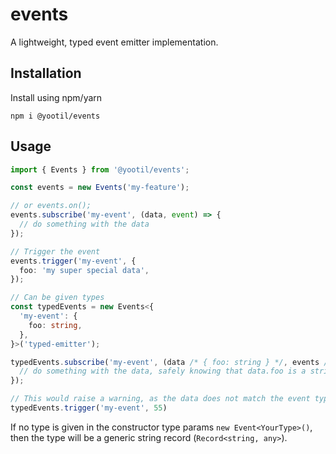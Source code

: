 # events

A lightweight, typed event emitter implementation.

## Installation

Install using npm/yarn

    npm i @yootil/events
    
## Usage

```typescript
import { Events } from '@yootil/events';

const events = new Events('my-feature');

// or events.on();
events.subscribe('my-event', (data, event) => {
  // do something with the data
});

// Trigger the event
events.trigger('my-event', {
  foo: 'my super special data',
});

// Can be given types
const typedEvents = new Events<{
  'my-event': {
    foo: string,
  },
}>('typed-emitter');

typedEvents.subscribe('my-event', (data /* { foo: string } */, events /* 'my-event' */) => {
  // do something with the data, safely knowing that data.foo is a string
});

// This would raise a warning, as the data does not match the event type
typedEvents.trigger('my-event', 55)
```

If no type is given in the constructor type params `new Event<YourType>()`, then the type will be a generic string record (`Record<string, any>`).
